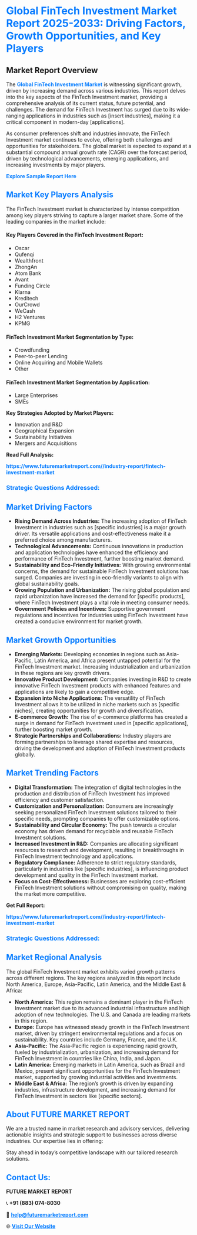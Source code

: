 <h1 style="color: #007BFF;">Global FinTech Investment Market Report 2025-2033: Driving Factors, Growth Opportunities, and Key Players</h1>

<section id="overview">
<h2>Market Report Overview</h2>
<p>The <a href="https://www.futuremarketreport.com//industry-report/fintech-investment-market" style="color: #007BFF; text-decoration: none;"><strong>Global FinTech Investment Market</strong></a> is witnessing significant growth, driven by increasing demand across various industries. This report delves into the key aspects of the FinTech Investment market, providing a comprehensive analysis of its current status, future potential, and challenges. The demand for FinTech Investment has surged due to its wide-ranging applications in industries such as [insert industries], making it a critical component in modern-day [applications].</p>
<p>As consumer preferences shift and industries innovate, the FinTech Investment market continues to evolve, offering both challenges and opportunities for stakeholders. The global market is expected to expand at a substantial compound annual growth rate (CAGR) over the forecast period, driven by technological advancements, emerging applications, and increasing investments by major players.</p>
</section>

<section id="overview">
<p><a href="https://www.futuremarketreport.com//request-sample/reportId=51447" style="color: #007BFF; text-decoration: none;"><strong>Explore Sample Report Here</strong></a></p>
</section>

<section id="key-players">
<h2 style="color: #007BFF;">Market Key Players Analysis</h2>
<p>The FinTech Investment market is characterized by intense competition among key players striving to capture a larger market share. Some of the leading companies in the market include:</p>
<h4>Key Players Covered in the FinTech Investment Report:</h4>
<ul><li>Oscar</li><li>Qufenqi</li><li>Wealthfront</li><li>ZhongAn</li><li>Atom Bank</li><li>Avant</li><li>Funding Circle</li><li>Klarna</li><li>Kreditech</li><li>OurCrowd</li><li>WeCash</li><li>H2 Ventures</li><li>KPMG</li></ul>
<h4>FinTech Investment Market Segmentation by Type:</h4>
<ul><li>Crowdfunding</li><li>Peer-to-peer Lending</li><li>Online Acquiring and Mobile Wallets</li><li>Other</li></ul>

<h4>FinTech Investment Market Segmentation by Application:</h4>
<ul><li>Large Enterprises</li><li>SMEs</li></ul>
<p><strong>Key Strategies Adopted by Market Players:</strong></p>
<ul>
<li>Innovation and R&D</li>
<li>Geographical Expansion</li>
<li>Sustainability Initiatives</li>
<li>Mergers and Acquisitions</li>
</ul>
</section>

<section>
<p><strong>Read Full Analysis: </strong></p><a href="https://www.futuremarketreport.com//industry-report/fintech-investment-market" style="color: #007BFF; text-decoration: none;"><strong>https://www.futuremarketreport.com//industry-report/fintech-investment-market</strong></a>
<h3 style="color: #007BFF;">Strategic Questions Addressed:</h3>
</section>

<section id="driving-factors">
<h2 style="color: #007BFF;">Market Driving Factors</h2>
<ul>
<li><strong>Rising Demand Across Industries:</strong> The increasing adoption of FinTech Investment in industries such as [specific industries] is a major growth driver. Its versatile applications and cost-effectiveness make it a preferred choice among manufacturers.</li>
<li><strong>Technological Advancements:</strong> Continuous innovations in production and application technologies have enhanced the efficiency and performance of FinTech Investment, further boosting market demand.</li>
<li><strong>Sustainability and Eco-Friendly Initiatives:</strong> With growing environmental concerns, the demand for sustainable FinTech Investment solutions has surged. Companies are investing in eco-friendly variants to align with global sustainability goals.</li>
<li><strong>Growing Population and Urbanization:</strong> The rising global population and rapid urbanization have increased the demand for [specific products], where FinTech Investment plays a vital role in meeting consumer needs.</li>
<li><strong>Government Policies and Incentives:</strong> Supportive government regulations and incentives for industries using FinTech Investment have created a conducive environment for market growth.</li>
</ul>
</section>

<section id="growth-opportunities">
<h2 style="color: #007BFF;">Market Growth Opportunities</h2>
<ul>
<li><strong>Emerging Markets:</strong> Developing economies in regions such as Asia-Pacific, Latin America, and Africa present untapped potential for the FinTech Investment market. Increasing industrialization and urbanization in these regions are key growth drivers.</li>
<li><strong>Innovative Product Development:</strong> Companies investing in R&D to create innovative FinTech Investment products with enhanced features and applications are likely to gain a competitive edge.</li>
<li><strong>Expansion into Niche Applications:</strong> The versatility of FinTech Investment allows it to be utilized in niche markets such as [specific niches], creating opportunities for growth and diversification.</li>
<li><strong>E-commerce Growth:</strong> The rise of e-commerce platforms has created a surge in demand for FinTech Investment used in [specific applications], further boosting market growth.</li>
<li><strong>Strategic Partnerships and Collaborations:</strong> Industry players are forming partnerships to leverage shared expertise and resources, driving the development and adoption of FinTech Investment products globally.</li>
</ul>
</section>

<section id="trending-factors">
<h2 style="color: #007BFF;">Market Trending Factors</h2>
<ul>
<li><strong>Digital Transformation:</strong> The integration of digital technologies in the production and distribution of FinTech Investment has improved efficiency and customer satisfaction.</li>
<li><strong>Customization and Personalization:</strong> Consumers are increasingly seeking personalized FinTech Investment solutions tailored to their specific needs, prompting companies to offer customizable options.</li>
<li><strong>Sustainability and Circular Economy:</strong> The push towards a circular economy has driven demand for recyclable and reusable FinTech Investment solutions.</li>
<li><strong>Increased Investment in R&D:</strong> Companies are allocating significant resources to research and development, resulting in breakthroughs in FinTech Investment technology and applications.</li>
<li><strong>Regulatory Compliance:</strong> Adherence to strict regulatory standards, particularly in industries like [specific industries], is influencing product development and quality in the FinTech Investment market.</li>
<li><strong>Focus on Cost-Effectiveness:</strong> Businesses are exploring cost-efficient FinTech Investment solutions without compromising on quality, making the market more competitive.</li>
</ul>
</section>

<section>
<p><strong>Get Full Report: </strong></p><a href="https://www.futuremarketreport.com//industry-report/fintech-investment-market" style="color: #007BFF; text-decoration: none;"><strong>https://www.futuremarketreport.com//industry-report/fintech-investment-market</strong></a>
<h3 style="color: #007BFF;">Strategic Questions Addressed:</h3>
</section>


<section id="regional-analysis">
<h2 style="color: #007BFF;">Market Regional Analysis</h2>
<p>The global FinTech Investment market exhibits varied growth patterns across different regions. The key regions analyzed in this report include North America, Europe, Asia-Pacific, Latin America, and the Middle East & Africa:</p>
<ul>
<li><strong>North America:</strong> This region remains a dominant player in the FinTech Investment market due to its advanced industrial infrastructure and high adoption of new technologies. The U.S. and Canada are leading markets in this region.</li>
<li><strong>Europe:</strong> Europe has witnessed steady growth in the FinTech Investment market, driven by stringent environmental regulations and a focus on sustainability. Key countries include Germany, France, and the U.K.</li>
<li><strong>Asia-Pacific:</strong> The Asia-Pacific region is experiencing rapid growth, fueled by industrialization, urbanization, and increasing demand for FinTech Investment in countries like China, India, and Japan.</li>
<li><strong>Latin America:</strong> Emerging markets in Latin America, such as Brazil and Mexico, present significant opportunities for the FinTech Investment market, supported by growing industrial activities and investments.</li>
<li><strong>Middle East & Africa:</strong> The region’s growth is driven by expanding industries, infrastructure development, and increasing demand for FinTech Investment in sectors like [specific sectors].</li>
</ul>
</section>

<footer>
<h2 style="color: #007BFF;">About FUTURE MARKET REPORT</h2>
<p>We are a trusted name in market research and advisory services, delivering actionable insights and strategic support to businesses across diverse industries. Our expertise lies in offering:</p>

<p>Stay ahead in today’s competitive landscape with our tailored research solutions.</p>

<h2 style="color: #007BFF;">Contact Us:</h2>
<p><strong>FUTURE MARKET REPORT</strong></p>
<p>📞 <strong>+91 (883) 074-8030</strong></p>
<p>📧 <strong><a href="mailto:help@futuremarketreport.com" style="color: #007BFF;">help@futuremarketreport.com</a></strong></p>
<p>🌐 <strong><a href="https://www.futuremarketreport.com/" style="color: #007BFF;">Visit Our Website</a></strong></p>
</footer>
